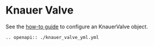 # Knauer Valve
See the [how-to guide](../../devices/valves/knauer_valve.md) to configure an KnauerValve object.

```{eval-rst}
.. openapi:: ./knauer_valve_yml.yml
```
